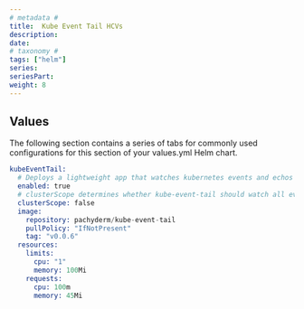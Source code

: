 ```yaml
---
# metadata # 
title:  Kube Event Tail HCVs
description: 
date: 
# taxonomy #
tags: ["helm"]
series:
seriesPart:
weight: 8
--- 
```


## Values 

The following section contains a series of tabs for commonly used configurations for this section of your values.yml Helm chart. 


```s
kubeEventTail:
  # Deploys a lightweight app that watches kubernetes events and echos them to logs.
  enabled: true
  # clusterScope determines whether kube-event-tail should watch all events or just events in its namespace.
  clusterScope: false
  image:
    repository: pachyderm/kube-event-tail
    pullPolicy: "IfNotPresent"
    tag: "v0.0.6"
  resources:
    limits:
      cpu: "1"
      memory: 100Mi
    requests:
      cpu: 100m
      memory: 45Mi
```